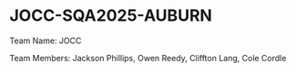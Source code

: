 # JOCC-SQA2025-AUBURN

Team Name: JOCC
 
Team Members:
Jackson Phillips,
Owen Reedy,
Cliffton Lang,
Cole Cordle

